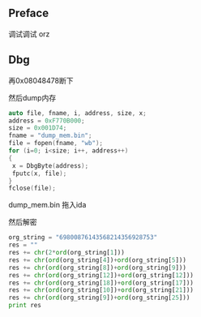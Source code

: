 
## Preface

调试调试 orz


## Dbg

再0x08048478断下

然后dump内存
```C
auto file, fname, i, address, size, x;
address = 0xF770B000;
size = 0x001D74;
fname = "dump_mem.bin";
file = fopen(fname, "wb");
for (i=0; i<size; i++, address++)
{
 x = DbgByte(address);
 fputc(x, file);
}
fclose(file);
```
dump_mem.bin 拖入ida<br>

然后解密<br>
```Python
org_string = "69800876143568214356928753"
res = ""
res += chr(2*ord(org_string[1]))
res += chr(ord(org_string[4])+ord(org_string[5]))
res += chr(ord(org_string[8])+ord(org_string[9]))
res += chr(ord(org_string[12])+ord(org_string[12]))
res += chr(ord(org_string[18])+ord(org_string[17]))
res += chr(ord(org_string[10])+ord(org_string[21]))
res += chr(ord(org_string[9])+ord(org_string[25]))
print res
```
